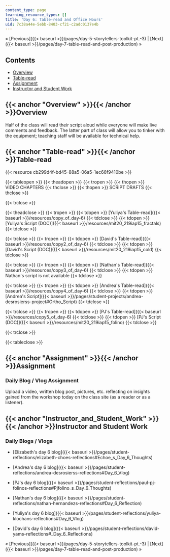 ```yaml
---
content_type: page
learning_resource_types: []
title: 'Day 6: Table-read and Office Hours'
uid: 7c38a44e-5ebb-8403-cf21-c2adc0137e4b
---
```


« [Previous]({{< baseurl >}}/pages/day-5-storytellers-toolkit-pt.-3) | [Next]({{< baseurl >}}/pages/day-7-table-read-and-post-production) »

Contents
--------

*   [Overview](#Overview)
*   [Table-read](#Table-read)
*   [Assignment](#Assignment)
*   [Instructor and Student Work](#Instructor_and_Student_Work)

{{< anchor "Overview" >}}{{< /anchor >}}Overview
------------------------------------------------

Half of the class will read their script aloud while everyone will make live comments and feedback. The latter part of class will allow you to tinker with the equipment; teaching staff will be available for technical help.

{{< anchor "Table-read" >}}{{< /anchor >}}Table-read
----------------------------------------------------

{{< resource cb299d4f-bd45-88a5-06a5-1ec66f9410be >}}

{{< tableopen >}}
{{< theadopen >}}
{{< tropen >}}
{{< thopen >}}
VIDEO CHAPTERS
{{< thclose >}}
{{< thopen >}}
SCRIPT DRAFTS
{{< thclose >}}

{{< trclose >}}

{{< theadclose >}}
{{< tropen >}}
{{< tdopen >}}
[Yuliya's Table-read]({{< baseurl >}}/resources/copy_of_day-6)
{{< tdclose >}}
{{< tdopen >}}
[Yuliya's Script (DOC)]({{< baseurl >}}/resources/mit20_219iap15_fractals)
{{< tdclose >}}

{{< trclose >}}
{{< tropen >}}
{{< tdopen >}}
[David's Table-read]({{< baseurl >}}/resources/copy2_of_day-6)
{{< tdclose >}}
{{< tdopen >}}
[David's Script (DOC)]({{< baseurl >}}/resources/mit20_219iap15_cold)
{{< tdclose >}}

{{< trclose >}}
{{< tropen >}}
{{< tdopen >}}
[Nathan's Table-read]({{< baseurl >}}/resources/copy3_of_day-6)
{{< tdclose >}}
{{< tdopen >}}
Nathan's script is not available
{{< tdclose >}}

{{< trclose >}}
{{< tropen >}}
{{< tdopen >}}
[Andrea's Table-read]({{< baseurl >}}/resources/copy4_of_day-6)
{{< tdclose >}}
{{< tdopen >}}
[Andrea's Script]({{< baseurl >}}/pages/student-projects/andrea-desrosierss-project#Ortho_Script)
{{< tdclose >}}

{{< trclose >}}
{{< tropen >}}
{{< tdopen >}}
[PJ's Table-read]({{< baseurl >}}/resources/copy5_of_day-6)
{{< tdclose >}}
{{< tdopen >}}
[PJ's Script (DOC)]({{< baseurl >}}/resources/mit20_219iap15_folino)
{{< tdclose >}}

{{< trclose >}}

{{< tableclose >}}

{{< anchor "Assignment" >}}{{< /anchor >}}Assignment
----------------------------------------------------

### Daily Blog / Vlog Assignment

Upload a video, written blog post, pictures, etc. reflecting on insights gained from the workshop today on the class site (as a reader or as a listener).

{{< anchor "Instructor_and_Student_Work" >}}{{< /anchor >}}Instructor and Student Work
--------------------------------------------------------------------------------------

### Daily Blogs / Vlogs

*   [Elizabeth's day 6 blog]({{< baseurl >}}/pages/student-reflections/elizabeth-choes-reflections#Echoe_s_Day_6_Thoughts)
*   [Andrea's day 6 blog]({{< baseurl >}}/pages/student-reflections/andrea-desrosierss-reflections#Day_6_Vlog)
*   [PJ's day 6 blog]({{< baseurl >}}/pages/student-reflections/paul-pj-folinos-reflections#Pjfolino_s_Day_6_Thoughts)
*   [Nathan's day 6 blog]({{< baseurl >}}/pages/student-reflections/nathan-hernandezs-reflections#Day_6_Reflection)
*   [Yuliya's day 6 blog]({{< baseurl >}}/pages/student-reflections/yuliya-klochans-reflections#Day_6_Vlog)  
    
*   [David's day 6 blog]({{< baseurl >}}/pages/student-reflections/david-yams-reflections#_Day_6_Reflections)

« [Previous]({{< baseurl >}}/pages/day-5-storytellers-toolkit-pt.-3) | [Next]({{< baseurl >}}/pages/day-7-table-read-and-post-production) »